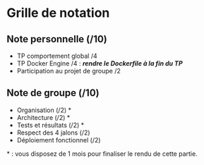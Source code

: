 # Grille de notation

## Note personnelle (/10)

- TP comportement global /4
- TP Docker Engine /4 : ***rendre le Dockerfile à la fin du TP***
- Participation au projet de groupe /2

## Note de groupe (/10)

- Organisation (/2) *
- Architecture (/2) *
- Tests et résultats (/2) *
- Respect des 4 jalons (/2)
- Déploiement fonctionnel (/2)

\* : vous disposez de 1 mois pour finaliser le rendu de cette partie.
